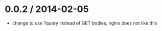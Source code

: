 
0.0.2 / 2014-02-05
==================

 * change to use ?query instead of GET bodies, nginx does not like this
